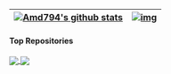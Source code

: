  

| [![Amd794's github stats](https://github-readme-stats.vercel.app/api?username=Amd794&show_icons=true&include_all_commits=true&theme=buefy&hide_border=true)](https://amd794.com) | [![img](https://github-readme-stats.vercel.app/api/top-langs/?username=anuraghazra&layout=compact&theme=buefy&hide_border=true)](https://amd794.com) |
| ------------------------------------------------------------ | ------------------------------------------------------------ |

#### Top Repositories

<a href="https://github.com/Amd794/kanleying">
  <img align="center" src="https://github-readme-stats.vercel.app/api/pin/?username=Amd794&repo=kanleying&theme=buefy" />
</a>
<a href="https://github.com/Amd794/Python123">
  <img align="center" src="https://github-readme-stats.vercel.app/api/pin/?username=Amd794&repo=Python123&theme=buefy" />
</a>

<br />
<br />



<!--
**Amd794/Amd794** is a ✨ _special_ ✨ repository because its `README.md` (this file) appears on your GitHub profile.

Here are some ideas to get you started:

- 🔭 I’m currently working on ...
- 🌱 I’m currently learning ...
- 👯 I’m looking to collaborate on ...
- 🤔 I’m looking for help with ...
- 💬 Ask me about ...
- 📫 How to reach me: ...
- 😄 Pronouns: ...
- ⚡ Fun fact: ...
-->
